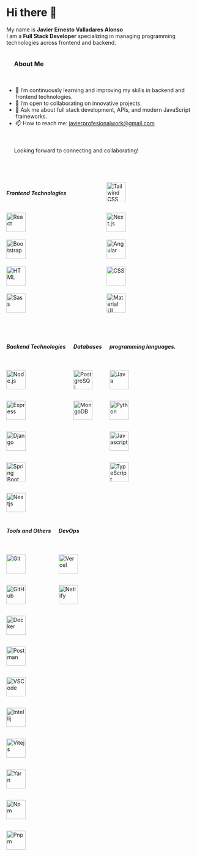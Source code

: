 # Hi there 👋

My name is **Javier Ernesto Valladares Alonso**  
I am a **Full Stack Developer** specializing in managing programming technologies across frontend and backend.
</br>
<div class="container" style="display: flex; gap: 20px; flex-wrap: wrap;">

---

### About Me

- 🌱 I’m continuously learning and improving my skills in backend and frontend technologies.
- 👯 I’m open to collaborating on innovative projects.
- 💬 Ask me about full stack development, APIs, and modern JavaScript frameworks.
- 📫 How to reach me: [javierprofesionalwork@gmail.com](mailto:javierprofesionalwork@gmail.com)

---
Looking forward to connecting and collaborating!

<!-- Frontend Technologies -->
<div class="container" style="width:100%;display: grid; grid-template-columns: repeat(2, 1fr); gap: 20px; margin: 1vh 0;">
<h5>Frontend Technologies</h5>
<img width="50" src="https://raw.githubusercontent.com/marwin1991/profile-technology-icons/refs/heads/main/icons/tailwind_css.png" alt="Tailwind CSS" title="Tailwind CSS"/>
<img width="50" src="https://raw.githubusercontent.com/marwin1991/profile-technology-icons/refs/heads/main/icons/react.png" alt="React" title="React"/>
<img width="50" src="https://raw.githubusercontent.com/marwin1991/profile-technology-icons/refs/heads/main/icons/next_js.png" alt="Next.js" title="Next.js"/>
<img width="50" src="https://raw.githubusercontent.com/marwin1991/profile-technology-icons/refs/heads/main/icons/bootstrap.png" alt="Bootstrap" title="Bootstrap"/>
<img width="50" src="https://cdn.jsdelivr.net/gh/devicons/devicon/icons/angularjs/angularjs-original.svg" alt="Angular" title="Angular"/>
<img width="50" src="https://www.svgrepo.com/show/452228/html-5.svg" alt="HTML" title="HTML"/>
<img width="50" src="https://www.svgrepo.com/show/452185/css-3.svg" alt="CSS" title="CSS"/>
<img width="50" src="https://www.svgrepo.com/show/354310/sass.svg" alt="Sass" title="Sass"/>
<img width="50" src="https://www.svgrepo.com/show/354048/material-ui.svg" alt="Material UI" title=Material UI"/>
</div>


<!-- Backend Technologies -->
<div class="container" style="display: flex;flex-direction:column; gap: 30px; flex-wrap: wrap;">
  <h5>Backend Technologies</h5>
<img width="50" src="https://cdn.jsdelivr.net/gh/devicons/devicon/icons/nodejs/nodejs-original.svg" alt="Node.js" title="Node.js"/>
<img width="50" src="https://cdn.jsdelivr.net/gh/devicons/devicon/icons/express/express-original.svg" alt="Express" title="Express"/>
<img width="50" src="https://www.svgrepo.com/show/373554/django.svg" alt="Django" title="Django"/>
<img width="50" src="https://www.svgrepo.com/show/354380/spring-icon.svg" alt="Spring Boot" title="Spring Boot"/>
  <img width="50" src="https://www.svgrepo.com/show/373863/nest-middleware-js.svg" alt="Nestjs" title="Nestjs"/>
</div>

<!-- Databases -->
<div class="container" style="display: flex;flex-direction:column; gap: 30px; flex-wrap: wrap;">
    <h5>Databases</h5>
  <img width="50" src="https://cdn.jsdelivr.net/gh/devicons/devicon/icons/postgresql/postgresql-original.svg" alt="PostgreSQL" title="PostgreSQL"/>
<img width="50" src="https://cdn.jsdelivr.net/gh/devicons/devicon/icons/mongodb/mongodb-original.svg" alt="MongoDB" title="MongoDB"/>
</div>

<!-- Programing Languages -->
<div class="container" style="display: flex;flex-direction:column; gap: 30px; flex-wrap: wrap;">
    <h5>programming languages.</h5>
<img width="50" src="https://www.svgrepo.com/show/184143/java.svg" alt="Java" title="Java"/>
  <img width="50" src="https://cdn.jsdelivr.net/gh/devicons/devicon/icons/python/python-original.svg" alt="Python" title="Python"/>
<img width="50" src="https://raw.githubusercontent.com/marwin1991/profile-technology-icons/refs/heads/main/icons/javascript.png" alt="Javascript" title="Javascript"/>
<img width="50" src="https://raw.githubusercontent.com/marwin1991/profile-technology-icons/refs/heads/main/icons/typescript.png" alt="TypeScript" title="TypeScript"/>


</div>

<!-- Tools and Others -->
<div class="container" style="display: flex;flex-direction:column; gap: 30px; flex-wrap: wrap;">
   <h5>Tools and Others</h5>
  <img width="50" src="https://cdn.jsdelivr.net/gh/devicons/devicon/icons/git/git-original.svg" alt="Git" title="Git"/>
<img width="50" src="https://cdn.jsdelivr.net/gh/devicons/devicon/icons/github/github-original.svg" alt="GitHub" title="GitHub"/>
<img width="50" src="https://www.svgrepo.com/show/452192/docker.svg" alt="Docker" title="Docker"/>
  <img width="50" src="https://www.svgrepo.com/show/354202/postman-icon.svg" alt="Postman" title="Postman"/>
    <img width="50" src="https://www.svgrepo.com/show/452129/vs-code.svg" alt="VSCode" title="VSCode"/>
      <img width="50" src="https://www.svgrepo.com/show/353906/intellij-idea.svg" alt="Intellij" title="Intellij"/>
      <img width="50" src="https://www.svgrepo.com/show/374167/vite.svg" alt="Vitejs" title="Vitejs"/>
      <img width="50" src="https://www.svgrepo.com/show/349575/yarn.svg" alt="Yarn" title="Yarn"/>
      <img width="50" src="https://www.svgrepo.com/show/452077/npm.svg" alt="Npm" title="Npm"/>
      <img width="50" src="https://www.svgrepo.com/show/373778/light-pnpm.svg" alt="Pnpm" title="Pnpm"/>
</div>

<div class="container" style="display: flex;flex-direction:column; gap: 30px; flex-wrap: wrap;">
   <h5>DevOps</h5>
  <img width="50" src="https://www.svgrepo.com/show/354512/vercel.svg" alt="Vercel" title="Vercel"/>
  <img width="50" src="https://www.svgrepo.com/show/354110/netlify.svg" alt="Netlify" title="Netlify"/>

</div>




</div>




